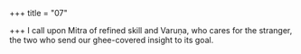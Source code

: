 +++
title = "07"

+++
I call upon Mitra of refined skill and Varuṇa, who cares for the stranger, the two who send our ghee-covered insight to its goal.